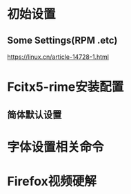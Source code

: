 # 初始设置

## Some Settings(RPM .etc)
https://linux.cn/article-14728-1.html

# Fcitx5-rime安装配置
## 简体默认设置

# 字体设置相关命令

# Firefox视频硬解


# 
